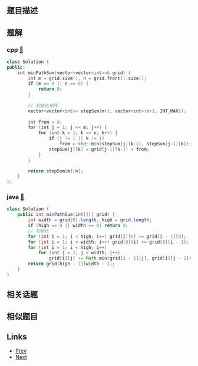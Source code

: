 
# [](https://leetcode-cn.com/problems/minimum-path-sum)

## 题目描述



## 题解

### cpp [🔗](minimum-path-sum.cpp) 
```cpp
class Solution {
public:
    int minPathSum(vector<vector<int>>& grid) {
        int m = grid.size(), n = grid.front().size();
        if (m == 0 || n == 0) {
            return 0;
        }
        
        // 初始化矩阵
        vector<vector<int>> stepSum(m+1, vector<int>(n+1, INT_MAX));
        
        int from = 0;
        for (int j = 1; j <= m; j++) {
            for (int k = 1; k <= n; k++) {
                if (j != 1 || k != 1) 
                    from = std::min(stepSum[j][k-1], stepSum[j-1][k]);
                stepSum[j][k] = grid[j-1][k-1] + from;
            }
        }

        return stepSum[m][n];
    }
};
```
### java [🔗](minimum-path-sum.java) 
```java
class Solution {
    public int minPathSum(int[][] grid) {
        int width = grid[0].length, high = grid.length;
        if (high == 0 || width == 0) return 0;
        // 初始化
        for (int i = 1; i < high; i++) grid[i][0] += grid[i - 1][0];
        for (int i = 1; i < width; i++) grid[0][i] += grid[0][i - 1];
        for (int i = 1; i < high; i++)
            for (int j = 1; j < width; j++)
                grid[i][j] += Math.min(grid[i - 1][j], grid[i][j - 1]);
        return grid[high - 1][width - 1];
    }
}
```


## 相关话题



## 相似题目



## Links

- [Prev](../unique-paths-ii/README.md) 
- [Next](../plus-one/README.md) 

